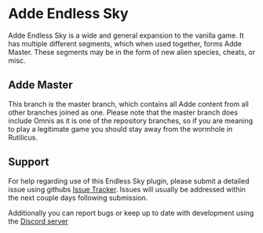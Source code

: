 # Adde Endless Sky
Adde Endless Sky is a wide and general expansion to the vanilla game. It has multiple different segments, which when used together, forms Adde Master. These segments may be in the form of new alien species, cheats, or misc.

## Adde Master
This branch is the master branch, which contains all Adde content from all other branches joined as one. Please note that the master branch does include Omnis as it is one of the repository branches, so if you are meaning to play a legitimate game you should stay away from the wormhole in Rutilicus.

## Support
For help regarding use of this Endless Sky plugin, please submit a detailed issue using githubs [Issue Tracker](https://github.com/Darcman99/Adde-Endless-Sky/issues/new). Issues will usually be addressed within the next couple days following submission.

Additionally you can report bugs or keep up to date with development using the [Discord server](https://discord.gg/rEYt8Va)
